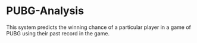 # PUBG-Analysis
This system predicts the winning chance of a particular player in a game of PUBG using their past record in the game.
